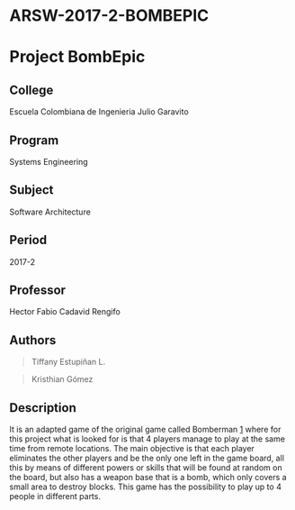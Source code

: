 # ARSW-2017-2-BOMBEPIC

﻿Project  **BombEpic**
===================

College
--------------------------------------------
Escuela Colombiana de Ingenieria Julio Garavito 


Program
--------------------------------------------
Systems Engineering


Subject
-------
Software Architecture


Period
------
2017-2


Professor
---------
Hector Fabio Cadavid Rengifo


Authors
---------
>Tiffany Estupiñan L. 

>Kristhian Gómez 


Description
-----------
It is an adapted game of the original game called Bomberman [1] where for this project what is looked for is that 4 players manage to play at the same time from remote locations. The main objective is that each player eliminates the other players and be the only one left in the game board, all this by means of different powers or skills that will be found at random on the board, but also has a weapon base that is a bomb, which only covers a small area to destroy blocks. This game has the possibility to play up to 4 people in different parts.



  [1]:  https://es.wikipedia.org/wiki/Bomberman

